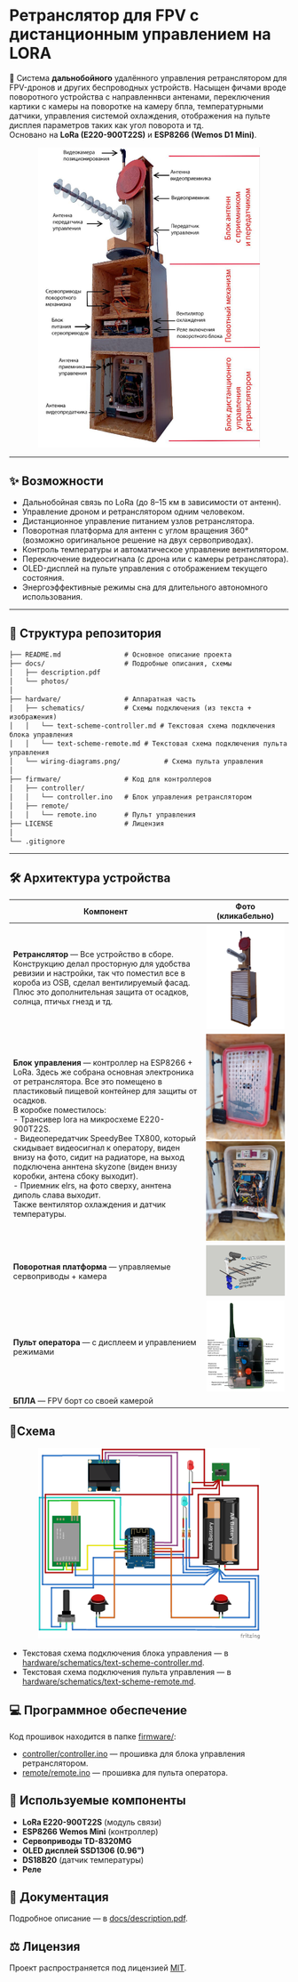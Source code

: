 # Ретранслятор для FPV с дистанционным управлением на LORA

📡 Система **дальнобойного** удалённого управления ретранслятором для FPV-дронов и других беспроводных устройств. Насыщен фичами вроде поворотного устройства с направленнвси антенами, переключения картики с камеры на поворотке на камеру бпла, температурными датчики, управления системой охлаждения, отображения на пульте дисплея параметров таких как угол поворота и тд.  
Основано на **LoRa (E220-900T22S)** и **ESP8266 (Wemos D1 Mini)**.  




<p align="center">
  <a href="docs/photos/front_view_comments.jpg">
    <img src="docs/photos/front_view_comments.jpg" width="400" />
  </a>
</p>


---

## ✨ Возможности
- Дальнобойная связь по LoRa (до 8–15 км в зависимости от антенн).
- Управление дроном и ретранслятором одним человеком. 
- Дистанционное управление питанием узлов ретранслятора.  
- Поворотная платформа для антенн с углом вращения 360° (возможно оригинальное решение на двух сервоприводах).  
- Контроль температуры и автоматическое управление вентилятором.  
- Переключение видеосигнала (с дрона или с камеры ретранслятора).  
- OLED-дисплей на пульте управления с отображением текущего состояния.  
- Энергоэффективные режимы сна для длительного автономного использования.  

---

## 📂 Структура репозитория
```lora-dx/
├── README.md                # Основное описание проекта
├── docs/                    # Подробные описания, схемы
│   ├── description.pdf
│   └── photos/
│
├── hardware/                # Аппаратная часть
│   ├── schematics/          # Схемы подключения (из текста + изображения)
│   │   └── text-scheme-controller.md # Текстовая схема подключения блока управления
│   │   └── text-scheme-remote.md # Текстовая схема подключения пульта управления
│   └── wiring-diagrams.png/           # Схема пульта управления
│
├── firmware/                # Код для контроллеров
│   ├── controller/          
│   │   └── controller.ino   # Блок управления ретранслятором
│   ├── remote/              
│   │   └── remote.ino       # Пульт управления
├── LICENSE                  # Лицензия 
│
└── .gitignore
```
---



## 🛠️ Архитектура устройства

| Компонент | Фото (кликабельно) |
|-----------|------|
| **Ретранслятор** — Все устройство в сборе. Конструкцию делал просторную для удобства ревизии и настройки, так что поместил все в короба из OSB, сделал вентилируемый фасад. Плюс это дополнительная защита от осадков, солнца, птичьх гнезд и тд. | <img src="docs/photos/front_view.png" width="200"/> |
| **Блок управления** — контроллер на ESP8266 + LoRa. Здесь же собрана основная электроника от ретранслятора. Все это помещено в пластиковый пищевой контейнер для защиты  от осадков. <br> В коробке поместилось:  <br> - Трансивер lora на микросхеме E220-900T22S. <br> - Видеопередатчик SpeedyBee TX800, который скидывает видеосигнал к оператору, виден внизу на фото, сидит на радиаторе, на выход подключена аннтена skyzone (виден внизу коробки, антена сбоку выходит). <br> - Приемник elrs, на фото сверху, аннтена диполь слава выходит. <br> Также вентилятор охлаждения и датчик температуры.   | <img src="docs/photos/station.jpg" width="200"/> <img src="docs/photos/station_open.png" width="200"/> |
| **Поворотная платформа** — управляемые сервоприводы + камера | <img src="docs/photos/platform.jpg" width="200"/> |
| **Пульт оператора** — с дисплеем и управлением режимами | <img src="docs/photos/remote_control.png" width="200"/> |
| **БПЛА** — FPV борт со своей камерой |  |




## 🔌Схема 
<p align="center">
  <a href="hardware/wiring-diagrams.png">
    <img src="hardware/wiring-diagrams.png" width="400" />
  </a>
</p>

- Текстовая схема подключения блока управления  — в [hardware/schematics/text-scheme-controller.md](hardware/schematics/text-scheme-controller.md).
- Текстовая схема подключения пульта управления  — в [hardware/schematics/text-scheme-remote.md](hardware/schematics/text-scheme-remote.md).

## 💻 Программное обеспечение

Код прошивок находится в папке [firmware/](firmware/):

- [controller/controller.ino](firmware/controller/controller.ino) — прошивка для блока управления ретранслятором.
- [remote/remote.ino](firmware/remote/remote.ino) — прошивка для пульта оператора.

  
## 🔧 Используемые компоненты
- **LoRa E220-900T22S** (модуль связи)  
- **ESP8266 Wemos Mini** (контроллер)  
- **Сервоприводы TD-8320MG**  
- **OLED дисплей SSD1306 (0.96")**  
- **DS18B20** (датчик температуры)  
- **Реле**  

## 📑 Документация
Подробное описание  — в [docs/description.pdf](docs/description.pdf).

## ⚖️ Лицензия
Проект распространяется под лицензией [MIT](LICENSE).

